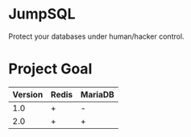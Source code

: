 # JumpSQL

Protect your databases under human/hacker control.

# Project Goal

Version | Redis | MariaDB
--------|-------|--------
  1.0   |   +   |   -
  2.0   |   +   |   +

